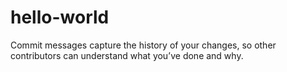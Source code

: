 # hello-world
Commit messages capture the history of your changes, so other contributors can understand what you’ve done and why.
